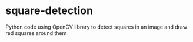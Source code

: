 # square-detection
Python code using OpenCV library to detect squares in an image and draw red squares around them
